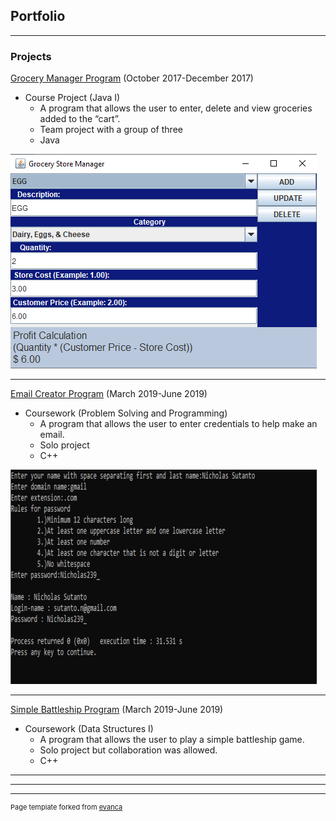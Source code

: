 ## Portfolio

---

### Projects 

<a href="https://github.com/NicholasSutanto/grocery-manager">Grocery Manager Program</a> (October 2017-December 2017)

* Course Project (Java I)
    * A program that allows the user to enter, delete and view groceries added to the “cart”.
    * Team project with a group of three
    * Java
  
<img src="images/GroceryManagerApp.png?raw=true"/>

---
<a href="https://github.com/NicholasSutanto/email-app/blob/master/main.cpp">Email Creator Program</a> (March 2019-June 2019)

* Coursework (Problem Solving and Programming)
   * A program that allows the user to enter credentials to help make an email.
   * Solo project
   * C++

<img src="images/EmailApp.png?raw=true"/>

---
<a href="https://github.com/NicholasSutanto/email-app/blob/master/main.cpp">Simple Battleship Program</a> (March 2019-June 2019)

* Coursework (Data Structures I)
   * A program that allows the user to play a simple battleship game.
   * Solo project but collaboration was allowed.
   * C++


---

---




---
<p style="font-size:11px">Page template forked from <a href="https://github.com/evanca/quick-portfolio">evanca</a></p> 
<!-- Remove above link if you don't want to attibute -->

